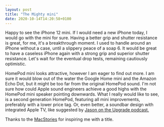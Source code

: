 ```yaml
---
layout: post
title: "The Mighty mini"
date: 2020-10-14T14:20:58+0100
---
```


Happy to see the iPhone 12 mini. If I would need a new iPhone today, I would go with the mini for sure. Having a better grip and shutter resistance is great, for me, it's a breakthrough moment. I used to handle around an iPhone without a case, until a slippery  peace of a soap 6. It would be great to have a caseless iPhone again with a strong grip and superior shutter resistance. Let's wait for the eventual drop tests, remaining cautiously optimistic.

HomePod mini looks attractive, however I am eager to find out more. I am sure it would blow out of the water the Google Home mini and the Amazon Echo Dot, but it might be too far from the original HomePod sound. I'm not sure how could Apple sound engineers achieve a good highs with the HomePod mini speaker pointing downwards. What I really would like to see, is a second generation HomePod, featuring all mini improvements, preferably with a lower price tag. Or, even better, a soundbar design with integrated Apple TV, like  suggested by [Jason on the Upgrade podcast.][1]

Thanks to the [MacStories][2] for inspiring me with a title.

[1]: https://www.relay.fm/upgrade/321
[2]: https://www.macstories.net/stories/the-mighty-mini-adapting-apples-diminutive-tablet-to-work-and-play